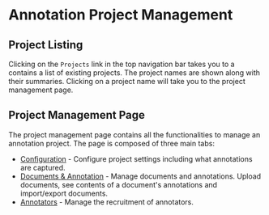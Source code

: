 # Annotation Project Management

## Project Listing
Clicking on the `Projects` link in the top navigation bar takes you to a contains a list of existing 
projects. The project names are shown along with their summaries. Clicking on a project name will 
take you to the project management page.


## Project Management Page

The project management page contains all the functionalities to manage an annotation project. The page 
is composed of three main tabs:

* [Configuration](project_config.md) - Configure project settings including what annotations are captured.
* [Documents & Annotation](documents_annotations_management.md) - Manage documents and annotations. Upload documents, see contents of a document's annotations and import/export documents.
* [Annotators](annotators_management.md) - Manage the recruitment of annotators.



